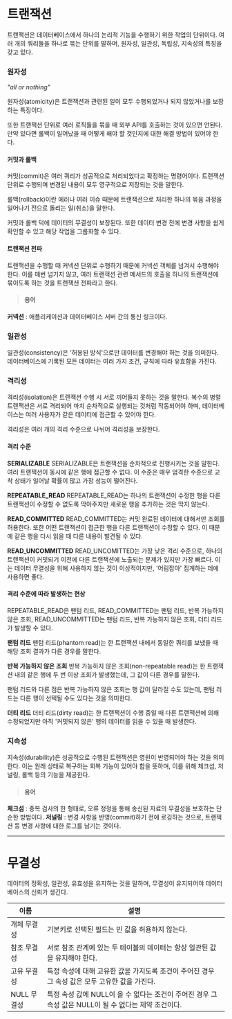 # 트랜잭션
트랜잭션은 데이터베이스에서 하나의 논리적 기능을 수행하기 위한 작업의 단위이다. 여러 개의 쿼리들을 하나로 묶는 단위를 말하며, 원자성, 일관성, 독립성, 지속성의 특징을 갖고 있다.

### 원자성
*"all or nothing"*

원자성(atomicity)은 트랜잭션과 관련된 일이 모두 수행되었거나 되지 않았거나를 보장하는 특징이다.

또한 트랜잭션 단위로 여러 로직들을 묶을 때 외부 API를 호출하는 것이 있으면 안된다. 만약 있다면 롤백이 일어났을 때 어떻게 해야 할 것인지에 대한 해결 방법이 있어야 한다.

#### 커밋과 롤백
커밋(commit)은 여러 쿼리가 성공적으로 처리되었다고 확정하는 명령어이다. 트랜잭션 단위로 수행되며 변경된 내용이 모두 영구적으로 저장되는 것을 말한다.

롤백(rollback)이란 에러나 여러 이슈 때문에 트랜잭션으로 처리한 하나의 묶음 과정을 일어나기 전으로 돌리는 일(취소)을 말한다.

커밋과 롤백 덕에 데이터의 무결성이 보장된다. 또한 데이터 변경 전에 변경 사항을 쉽게 확인할 수 있고 해당 작업을 그룹화할 수 있다.

#### 트랜잭션 전파
트랜잭션을 수행할 때 커넥션 단위로 수행하기 때문에 커넥션 객체를 넘겨서 수행해야 한다. 이를 매번 넘기지 않고, 여러 트랜잭션 관련 메서드의 호출을 하나의 트랜잭션에 묶이도록 하는 것을 트랜잭션 전파라고 한다.

> #### 용어
**커넥션** : 애플리케이션과 데이터베이스 서버 간의 통신 링크이다.

### 일관성
일관성(consistency)은 '허용된 방식'으로만 데이터를 변경해야 하는 것을 의미한다. 데이터베이스에 기록된 모든 데이터는 여러 가지 조건, 규칙에 따라 유효함을 가진다.

### 격리성
격리성(isolation)은 트랜잭션 수행 시 서로 끼어들지 못하는 것을 말한다. 복수의 병렬 트랜잭션은 서로 격리되어 마치 순차적으로 실행되는 것처럼 작동되어야 하며, 데이터베이스는 여러 사용자가 같은 데이터에 접근할 수 있어야 한다.

격리성은 여러 개의 격리 수준으로 나뉘어 격리성을 보장한다.

#### 격리 수준
**SERIALIZABLE**
SERIALIZABLE은 트랜잭션을 순차적으로 진행시키는 것을 말한다. 여러 트랜잭션이 동시에 같은 행에 접근할 수 없다. 이 수준은 매우 엄격한 수준으로 교착 상태가 일어날 확률이 많고 가장 성능이 떨어진다.

**REPEATABLE_READ**
REPEATABLE_READ는 하나의 트랜잭션이 수정한 행을 다른 트랜잭션이 수정할 수 없도록 막아주지만 새로운 행을 추가하는 것은 막지 않는다.

**READ_COMMITTED**
READ_COMMITTED는 커밋 완료된 데이터에 대해서만 조회를 허용한다. 또한 어떤 트랜잭션이 접근한 행을 다른 트랜잭션이 수정할 수 있다. 이 때문에 같은 행을 다시 읽을 때 다른 내용이 발견될 수 있다.

**READ_UNCOMMITTED**
READ_UNCOMITTED는 가장 낮은 격리 수준으로, 하나의 트랜잭션이 커밋되기 이전에 다른 트랜잭션에 노출되는 문제가 있지만 가장 빠르다. 이는 데이터 무결성을 위해 사용하지 않는 것이 이상적이지만, '어림잡아' 집계하는 데에 사용하면 좋다.

#### 격리 수준에 따라 발생하는 현상
REPEATABLE_READ은 팬텀 리드, READ_COMMITTED는 팬텀 리드, 반복 가능하지 않은 조회, READ_UNCOMMITTED는 팬텀 리드, 반복 가능하지 않은 조회, 더티 리드가 발생할 수 있다.

**팬텀 리드**
팬텀 리드(phantom read)는 한 트랜잭션 내에서 동일한 쿼리를 보냈을 때 해당 조회 결과가 다른 경우를 말한다.

**반복 가능하지 않은 조회**
반복 가능하지 않은 조회(non-repeatable read)는 한 트랜잭션 내의 같은 행에 두 번 이상 조회가 발생했는데, 그 값이 다른 경우를 말한다.

팬텀 리드와 다른 점은 반복 가능하지 않은 조회는 행 값이 달라질 수도 있는데, 팬텀 리드는 다른 행이 선택될 수도 있다는 것을 의미한다.

**더티 리드**
더티 리드(dirty read)는 한 트랜잭션이 수행 중일 때 다른 트랜잭션에 의해 수정되었지만 아직 '커밋되지 않은' 행의 데이터를 읽을 수 있을 때 발생한다.

### 지속성
지속성(durability)은 성공적으로 수행된 트랜잭션은 영원이 반영되어야 하는 것을 의미한다. 이는 원래 상태로 복구하는 회복 기능이 있어야 함을 뜻하며, 이를 위해 체크섬, 저널링, 롤백 등의 기능을 제공한다.

> #### 용어
**체크섬** : 중복 검사의 한 형태로, 오류 정정을 통해 송신된 자료의 무결성을 보호하는 단순한 방법이다.
**저널링** : 변경 사항을 반영(commit)하기 전에 로깅하는 것으로, 트랜잭션 등 변경 사항에 대한 로그를 남기는 것이다.

***

# 무결성
데이터의 정확성, 일관성, 유효성을 유지하는 것을 말하며, 무결성이 유지되어야 데이터베이스의 신뢰가 생긴다.

|이름|설명|
|---|---|
|개체 무결성|기본키로 선택된 필드는 빈 값을 허용하지 않는다.|
|참조 무결성|서로 참조 관계에 있는 두 테이블의 데이터는 항상 일관된 값을 유지해야 한다.|
|고유 무결성|특정 속성에 대해 고유한 값을 가지도록 조건이 주어진 경우 그 속성 값은 모두 고유한 값을 가진다.|
|NULL 무결성|특정 속성 값에 NULL이 올 수 없다는 조건이 주어진 경우 그 속성 값은 NULL이 될 수 없다는 제약 조건이다.|